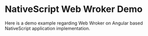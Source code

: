 # NativeScript Web Wroker Demo

Here is a demo example regarding Web Wroker on Angular based NativeScript application implementation.

